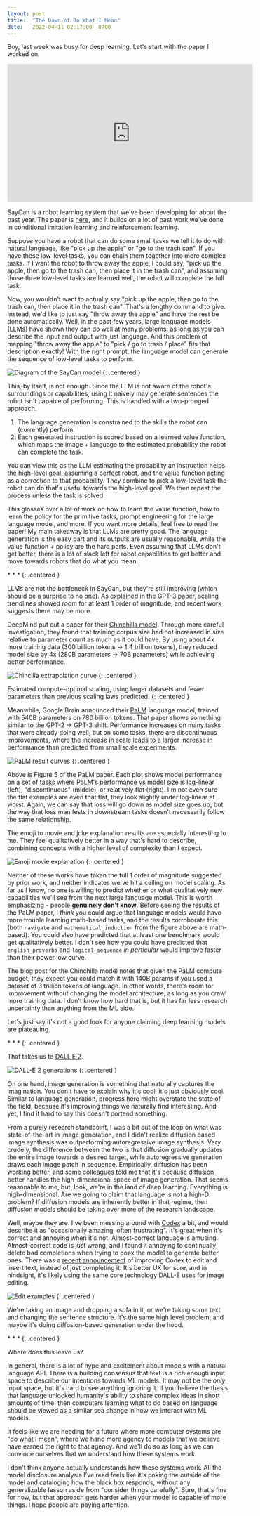 ```yaml
---
layout: post
title:  "The Dawn of Do What I Mean"
date:   2022-04-11 02:17:00 -0700
---
```


Boy, last week was busy for deep learning. Let's start with the paper I worked on.

<div class="centered">
<iframe width="560" height="315" src="https://www.youtube.com/embed/ysFav0b472w" title="YouTube video player" frameborder="0" allow="accelerometer; autoplay; clipboard-write; encrypted-media; gyroscope; picture-in-picture" allowfullscreen></iframe>
</div>

SayCan is a robot learning system that we've been developing for about the past year. The
paper is [here](https://say-can.github.io/), and it builds on a lot of past
work we've done in conditional imitation learning and reinforcement learning.

Suppose you have a robot that can do some small tasks we tell it to do with natural language,
like "pick up the apple" or "go to the trash can". If you have these low-level tasks, you can
chain them together into more complex tasks. If I want the robot to throw away the apple, I could say,
"pick up the apple, then go to the trash can, then place it in the trash can", and assuming those
three low-level tasks are learned well, the robot will complete the full task.

Now, you wouldn't want to actually say "pick up the apple, then go to the trash can, then place it
in the trash can". That's a lengthy command to give. Instead, we'd like to just say "throw away the apple" and have the rest be done automatically.
Well, in the past few years, large language models (LLMs) have shown they can do well at many
problems, as long as you can describe the input and output with just language. And this problem of
mapping "throw away the apple" to "pick / go to trash / place" fits that description exactly! With the right prompt, the language model can generate the sequence of low-level
tasks to perform.

![Diagram of the SayCan model](/public/do-what-i-mean/saycan.png)
{: .centered }

This, by itself, is not enough. Since the LLM is not aware of the robot's surroundings or capabilities,
using it naively may generate sentences the robot isn't capable of performing.
This is handled with a two-pronged approach.

1. The language generation is constrained to the skills the robot can (currently) perform.
2. Each generated instruction is scored based on a learned value function, which maps the image + language to
the estimated probability the robot can complete the task.

You can view this as the LLM estimating the probability an instruction helps the high-level goal, assuming a perfect
robot, and the value function acting as a correction to that probability. They combine to pick a low-level
task the robot can do that's useful towards the high-level goal. We then repeat the process unless the task is solved.

This glosses over a lot of work on how to learn the value function, how to learn the policy for the primitive tasks,
prompt engineering for the large language model, and more. If you want more details, feel free to read the paper!
My main takeaway is that LLMs are pretty good. The language generation is the easy part and its outputs are usually
reasonable, while the value function + policy are the hard parts. Even assuming that LLMs don't get better, there is
a lot of slack left for robot capabilities to get better and move towards robots that do what you mean.

\* \* \*
{: .centered }

LLMs are not the bottleneck in SayCan, but they're still improving (which should
be a surprise to no one).
As explained in the GPT-3 paper, scaling trendlines showed room for at least
1 order of magnitude, and recent work suggests there may be more.

DeepMind put out a paper for their [Chinchilla model](https://www.deepmind.com/publications/an-empirical-analysis-of-compute-optimal-large-language-model-training). Through
more careful investigation, they found that training corpus size had not increased in size relative to parameter count
as much as it could have. By using about 4x more training data (300 billion tokens → 1.4 trillion tokens), they
reduced model size by 4x (280B parameters → 70B parameters) while achieving better performance.

![Chincilla extrapolation curve](/public/do-what-i-mean/chinchilla.png)
{: .centered }

Estimated compute-optimal scaling, using larger datasets and fewer parameters than previous scaling laws predicted.
{: .centered }

Meanwhile, Google Brain announced their [PaLM](https://ai.googleblog.com/2022/04/pathways-language-model-palm-scaling-to.html) language model, trained with 540B parameters on 780 billion tokens.
That paper shows something similar to the GPT-2 → GPT-3 shift. Performance increases on many tasks that were already doing well, but on some
tasks, there are discontinuous improvements, where the increase in scale leads to a larger increase in performance than
predicted from small scale experiments.

![PaLM result curves](/public/do-what-i-mean/palm.png)
{: .centered }

Above is Figure 5 of the PaLM paper. Each plot shows model performance on a set of tasks where PaLM's performance vs model size is log-linear (left), "discontinuous" (middle), or relatively flat (right). I'm not even sure the flat examples are even that flat, they look slightly under log-linear at worst. Again, we can say that loss will go down as model size
goes up, but the way that loss manifests in downstream tasks doesn't necessarily follow the same relationship.

The emoji to movie and joke explanation results are especially interesting to me. They feel qualitatively better in a way
that's hard to describe, combining concepts with a higher level of complexity than I expect.

![Emoji movie explanation](/public/do-what-i-mean/emoji.png)
{: .centered }

Neither of these works have taken the full 1 order of magnitude suggested by prior
work, and neither indicates we've hit a ceiling on model scaling. As far as I know, no one is willing to
predict whether or what qualitatively new capabilities we'll see from the next large language model. This is worth
emphasizing - people **genuinely don't know**. Before seeing the results of the PaLM paper, I *think* you could argue that
language models would have more trouble learning math-based tasks, and the results corroborate this (both `navigate` and
`mathematical_induction` from the figure above are math-based). You could also have predicted that
at least one benchmark would get qualitatively better. I don't see how you could have predicted
that `english_proverbs` and `logical_sequence` *in particular* would improve
faster than their power low curve.

The blog post for the Chinchilla model notes that given the PaLM compute budget,
they expect you could match it with 140B params if you used a dataset of 3 trillion tokens
of language.
In other words, there's room for improvement without changing the model architecture,
as long as you crawl more training data. I don't know how hard that is, but
it has far less research uncertainty than anything from the ML side.

Let's just say it's not a good look for anyone claiming deep learning models are plateauing.

\* \* \*
{: .centered }

That takes us to [DALL·E 2](https://openai.com/dall-e-2/).

![DALL-E 2 generations](/public/do-what-i-mean/dalle.png)
{: .centered }

On one hand, image generation is something that naturally captures the imagination. You don't have to explain why it's cool,
it's just obviously cool. Similar to language generation, progress here might overstate the state of the field, because it's
improving things we naturally find interesting. And yet, I find it hard to say this doesn't portend something.

From a purely research standpoint, I was a bit out of the loop on what was state-of-the-art in image generation, and I didn't
realize diffusion based image synthesis was outperforming autoregressive image synthesis. Very crudely, the difference between the
two is that diffusion gradually updates the entire image towards a desired target, while autoregressive generation draws each image
patch in sequence. Empirically, diffusion has been working better, and some colleagues told me that it's because diffusion better
handles the high-dimensional space of image generation. That seems reasonable to me, but, look, we're in the land of deep learning.
Everything is high-dimensional. Are we going to claim that language is not a high-D problem? If diffusion models are inherently better
in that regime, then diffusion models should be taking over more of the research landscape.

Well, maybe they are. I've been messing around with [Codex](https://openai.com/blog/openai-codex/) a bit, and would describe it as "occasionally amazing, often frustrating".
It's great when it's correct and annoying when it's not. Almost-correct language is amusing. Almost-correct code is just wrong, and
I found it annoying to continually delete bad completions when trying to coax the model to generate better ones.
There was a [recent announcement](https://openai.com/blog/gpt-3-edit-insert/) of improving Codex to edit and insert
text, instead of just completing it. It's better UX for sure, and in hindsight, it's likely using the same core technology DALL-E uses for image editing.

![Edit examples](/public/do-what-i-mean/edit.png)
{: .centered }

We're taking an image and dropping a sofa in it, or we're taking some text and changing the sentence structure.
It's the same high level problem, and maybe it's doing diffusion-based generation under the hood.

\* \* \*
{: .centered }

Where does this leave us?

In general, there is a lot of hype and excitement about models with a natural language API. There is a building consensus that text
is a rich enough input space to describe our intentions towards ML models. It may not be the *only* input space, but it's hard to see anything ignoring it. If you believe the thesis that language unlocked humanity's ability to share complex ideas in short amounts of
time, then computers learning what to do based on language should be viewed as a similar sea change in how we interact with ML models.

It feels like we are heading for a future where more computer systems are "do what I mean", where we hand more agency to models
that we believe have earned the right to that agency. And we'll do so as long as
we can convince ourselves that we understand how these systems work.

I don't think anyone actually understands how these systems work. All the
model disclosure analysis I've read feels like it's poking the outside of
the model and cataloging how the black box responds, without any
generalizable lesson aside from "consider things carefully". Sure, that's fine for now, but
that approach gets harder when your model is capable of more things. I hope people
are paying attention.
